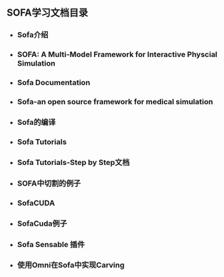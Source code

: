 ## SOFA学习文档目录 ##

- ### Sofa介绍 ###

- ### SOFA: A Multi-Model Framework for Interactive Physcial Simulation ###

- ### Sofa Documentation ###

- ### Sofa-an open source framework for medical simulation ###

- ### Sofa的编译 ###

- ### Sofa Tutorials ###

- ### Sofa Tutorials-Step by Step文档 ###

- ### SOFA中切割的例子 ###

- ### SofaCUDA ###

- ### SofaCuda例子 ###

- ### Sofa Sensable 插件 ###

- ### 使用Omni在Sofa中实现Carving ###

